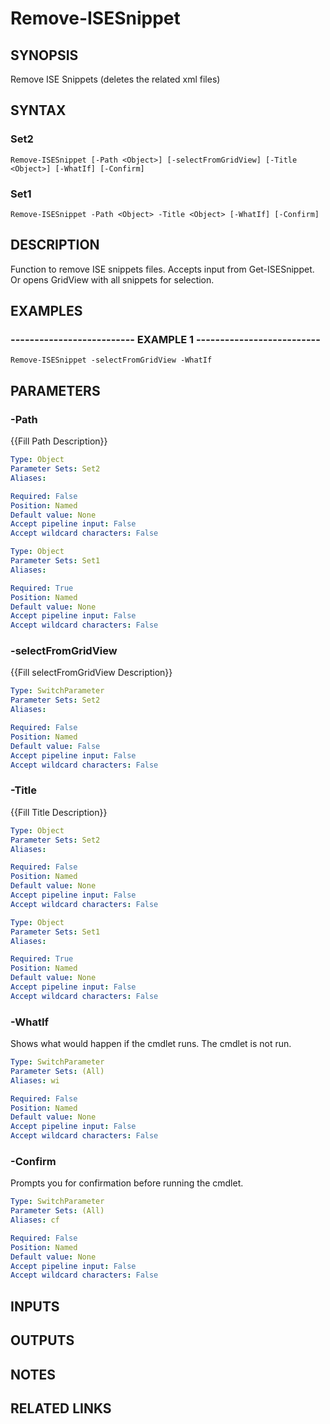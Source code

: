 # Remove-ISESnippet

## SYNOPSIS
Remove ISE Snippets (deletes the related xml files)

## SYNTAX

### Set2
```
Remove-ISESnippet [-Path <Object>] [-selectFromGridView] [-Title <Object>] [-WhatIf] [-Confirm]
```

### Set1
```
Remove-ISESnippet -Path <Object> -Title <Object> [-WhatIf] [-Confirm]
```

## DESCRIPTION
Function to remove ISE snippets files.
Accepts input from Get-ISESnippet.
Or opens GridView with all snippets for selection.

## EXAMPLES

### -------------------------- EXAMPLE 1 --------------------------
```
Remove-ISESnippet -selectFromGridView -WhatIf
```

## PARAMETERS

### -Path
{{Fill Path Description}}

```yaml
Type: Object
Parameter Sets: Set2
Aliases: 

Required: False
Position: Named
Default value: None
Accept pipeline input: False
Accept wildcard characters: False
```

```yaml
Type: Object
Parameter Sets: Set1
Aliases: 

Required: True
Position: Named
Default value: None
Accept pipeline input: False
Accept wildcard characters: False
```

### -selectFromGridView
{{Fill selectFromGridView Description}}

```yaml
Type: SwitchParameter
Parameter Sets: Set2
Aliases: 

Required: False
Position: Named
Default value: False
Accept pipeline input: False
Accept wildcard characters: False
```

### -Title
{{Fill Title Description}}

```yaml
Type: Object
Parameter Sets: Set2
Aliases: 

Required: False
Position: Named
Default value: None
Accept pipeline input: False
Accept wildcard characters: False
```

```yaml
Type: Object
Parameter Sets: Set1
Aliases: 

Required: True
Position: Named
Default value: None
Accept pipeline input: False
Accept wildcard characters: False
```

### -WhatIf
Shows what would happen if the cmdlet runs.
The cmdlet is not run.

```yaml
Type: SwitchParameter
Parameter Sets: (All)
Aliases: wi

Required: False
Position: Named
Default value: None
Accept pipeline input: False
Accept wildcard characters: False
```

### -Confirm
Prompts you for confirmation before running the cmdlet.

```yaml
Type: SwitchParameter
Parameter Sets: (All)
Aliases: cf

Required: False
Position: Named
Default value: None
Accept pipeline input: False
Accept wildcard characters: False
```

## INPUTS

## OUTPUTS

## NOTES

## RELATED LINKS

